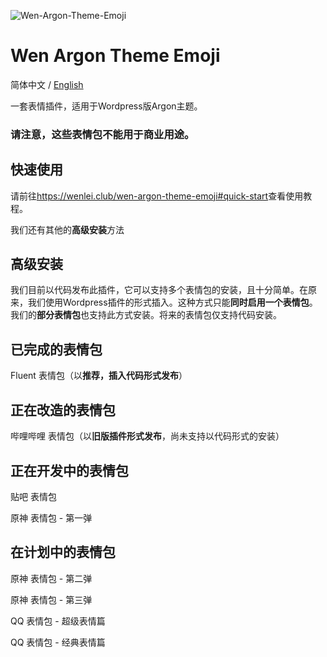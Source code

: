 ![Wen-Argon-Theme-Emoji](https://cdn.jsdelivr.net/gh/Andy17269/Wen-Argon-Theme-Emoji@master/image-2011.png)
# Wen Argon Theme Emoji

简体中文 / [English](README_en.md)

一套表情插件，适用于Wordpress版Argon主题。 

### 请注意，这些表情包不能用于商业用途。

## 快速使用

请前往<a href="https://wenlei.club/wen-argon-theme-emoji#quick-start">https://wenlei.club/wen-argon-theme-emoji#quick-start</a>查看使用教程。

我们还有其他的<strong>高级安装</strong>方法

## 高级安装
我们目前以代码发布此插件，它可以支持多个表情包的安装，且十分简单。在原来，我们使用Wordpress插件的形式插入。这种方式只能<strong>同时启用一个表情包</strong>。我们的<strong>部分表情包</strong>也支持此方式安装。将来的表情包仅支持代码安装。

## 已完成的表情包

Fluent 表情包（以<strong>推荐，插入代码形式发布</strong>）

## 正在改造的表情包

哔哩哔哩 表情包（以<strong>旧版插件形式发布</strong>，尚未支持以代码形式的安装）

## 正在开发中的表情包

贴吧 表情包

原神 表情包 - 第一弹

## 在计划中的表情包

原神 表情包 - 第二弹

原神 表情包 - 第三弹

QQ 表情包 - 超级表情篇

QQ 表情包 - 经典表情篇
